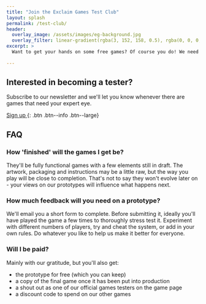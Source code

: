```yaml
---
title: "Join the Exclaim Games Test Club"
layout: splash
permalink: /test-club/
header:
  overlay_image: /assets/images/eg-background.jpg
  overlay_filter: linear-gradient(rgba(3, 152, 158, 0.5), rgba(0, 0, 0, 0.5))
excerpt: >
  Want to get your hands on some free games? Of course you do! We need people to help turn our prototypes into perfect products.
  
---
```


## Interested in becoming a tester?

Subscribe to our newsletter and we'll let you know whenever there are games that need your expert eye.

[Sign up <i class="fa fa-angle-right"></i>](https://exclaimgames.substack.com){: .btn .btn--info .btn--large}

## FAQ

### How 'finished' will the games I get be?

They'll be fully functional games with a few elements still in draft. The artwork, packaging and instructions may be a little raw, but the way you play will be close to completion. That's not to say they won't evolve later on - your views on our prototypes will influence what happens next.

### How much feedback will you need on a prototype?

We'll email you a short form to complete. Before submitting it, ideally you'll have played the game a few times to thoroughly stress test it. Experiment with different numbers of players, try and cheat the system, or add in your own rules. Do whatever you like to help us make it better for everyone.

### Will I be paid?

Mainly with our gratitude, but you'll also get:

  * the prototype for free (which you can keep)
  * a copy of the final game once it has been put into production
  * a shout out as one of our official games testers on the game page
  * a discount code to spend on our other games
